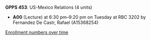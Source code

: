 **GPPS 453**: US-Mexico Relations (4 units)

- **A00** (Lecture) at 6:30 pm–9:20 pm on Tuesday at RBC 3202 by Fernandez De Castr, Rafael (A15368254)

[Enrollment numbers over time](./GPPS453.tsv)
